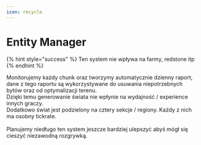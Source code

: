 ```yaml
---
icon: recycle
---
```


# Entity Manager

{% hint style="success" %}
Ten system nie wpływa na farmy, redstone itp
{% endhint %}

Monitorujemy każdy chunk oraz tworzymy automatycznie dzienny raport, dane z tego raportu są wykorzystywane do usuwania niepotrzebnych bytów oraz od optymalizacji terenu. \
Dzięki temu generowanie świata nie wpłynie na wydajność / experience innych graczy. \
Dodatkowo świat jest podzielony na cztery sekcje / regiony. Każdy z nich ma osobny tickrate.\
\
Planujemy niedługo ten system jeszcze bardziej ulepszyć abyś mógł się cieszyć niezawodną rozgrywką.
